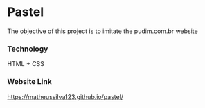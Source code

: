 # Pastel

The objective of this project is to imitate the pudim.com.br website

### Technology

HTML + CSS

### Website Link

https://matheussilva123.github.io/pastel/
